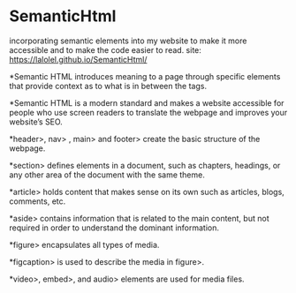 # SemanticHtml
incorporating semantic elements into my website to make it more accessible and to make the code easier to read.
site: https://lalolel.github.io/SemanticHtml/


*Semantic HTML introduces meaning to a page through specific elements that provide context as to what is in between the tags.

*Semantic HTML is a modern standard and makes a website accessible for people who use screen readers to translate the webpage and improves your website’s SEO.

*header>, nav> , main> and footer> create the basic structure of the webpage.

*section> defines elements in a document, such as chapters, headings, or any other area of the document with the same theme.

*article> holds content that makes sense on its own such as articles, blogs, comments, etc.

*aside> contains information that is related to the main content, but not required in order to understand the dominant information.

*figure> encapsulates all types of media.

*figcaption> is used to describe the media in figure>.

*video>, embed>, and audio> elements are used for media files.
